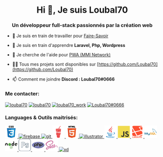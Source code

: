 <h1 align="center">Hi 👋, Je suis Loubal70</h1>
<h3 align="center">Un développeur full-stack passionnés par la création web</h3>

- 🔭 Je suis en train de travailler pour [Faire-Savoir](http://www.faire-savoir.com/)

- 🌱 Je suis en train d'apprendre **Laravel, Php, Wordpress**

- 🤝 Je cherche de l'aide pour [PWA (MMI Network)](https://mminetwork.fr/)

- 👨‍💻 Tous mes projets sont disponibles sur [https://github.com/Loubal70](https://github.com/Loubal70)

- 📫 Comment me joindre **Discord : Loubal70#0666**

<h3 align="left">Me contacter:</h3>
<p align="left">
<a href="https://codepen.io/loubal70" target="blank"><img align="center" src="https://cdn.jsdelivr.net/npm/simple-icons@3.0.1/icons/codepen.svg" alt="loubal70" height="30" width="40" /></a>
<a href="https://dev.to/loubal70" target="blank"><img align="center" src="https://cdn.jsdelivr.net/npm/simple-icons@3.0.1/icons/dev-dot-to.svg" alt="loubal70" height="30" width="40" /></a>
<a href="https://twitter.com/loubal70_work" target="blank"><img align="center" src="https://cdn.jsdelivr.net/npm/simple-icons@3.0.1/icons/twitter.svg" alt="loubal70_work" height="30" width="40" /></a>
<a href="https://discord.gg/Loubal70#0666" target="blank"><img align="center" src="https://cdn.jsdelivr.net/npm/simple-icons@3.0.1/icons/discord.svg" alt="Loubal70#0666" height="30" width="40" /></a>
</p>

<h3 align="left">Languages & Outils maitrisés:</h3>
<p align="left"> <a href="https://www.w3schools.com/css/" target="_blank"> <img src="https://raw.githubusercontent.com/devicons/devicon/master/icons/css3/css3-original-wordmark.svg" alt="css3" width="40" height="40"/> </a> <a href="https://firebase.google.com/" target="_blank"> <img src="https://www.vectorlogo.zone/logos/firebase/firebase-icon.svg" alt="firebase" width="40" height="40"/> </a> <a href="https://git-scm.com/" target="_blank"> <img src="https://www.vectorlogo.zone/logos/git-scm/git-scm-icon.svg" alt="git" width="40" height="40"/> </a> <a href="https://gulpjs.com" target="_blank"> <img src="https://raw.githubusercontent.com/devicons/devicon/master/icons/gulp/gulp-plain.svg" alt="gulp" width="40" height="40"/> </a> <a href="https://www.w3.org/html/" target="_blank"> <img src="https://raw.githubusercontent.com/devicons/devicon/master/icons/html5/html5-original-wordmark.svg" alt="html5" width="40" height="40"/> </a> <a href="https://www.adobe.com/in/products/illustrator.html" target="_blank"> <img src="https://www.vectorlogo.zone/logos/adobe_illustrator/adobe_illustrator-icon.svg" alt="illustrator" width="40" height="40"/> </a> <a href="https://www.java.com" target="_blank"> <img src="https://raw.githubusercontent.com/devicons/devicon/master/icons/java/java-original.svg" alt="java" width="40" height="40"/> </a> <a href="https://developer.mozilla.org/en-US/docs/Web/JavaScript" target="_blank"> <img src="https://raw.githubusercontent.com/devicons/devicon/master/icons/javascript/javascript-original.svg" alt="javascript" width="40" height="40"/> </a> <a href="https://laravel.com/" target="_blank"> <img src="https://raw.githubusercontent.com/devicons/devicon/master/icons/laravel/laravel-plain-wordmark.svg" alt="laravel" width="40" height="40"/> </a> <a href="https://www.mysql.com/" target="_blank"> <img src="https://raw.githubusercontent.com/devicons/devicon/master/icons/mysql/mysql-original-wordmark.svg" alt="mysql" width="40" height="40"/> </a> <a href="https://nodejs.org" target="_blank"> <img src="https://raw.githubusercontent.com/devicons/devicon/master/icons/nodejs/nodejs-original-wordmark.svg" alt="nodejs" width="40" height="40"/> </a> <a href="https://www.photoshop.com/en" target="_blank"> <img src="https://raw.githubusercontent.com/devicons/devicon/master/icons/photoshop/photoshop-line.svg" alt="photoshop" width="40" height="40"/> </a> <a href="https://www.php.net" target="_blank"> <img src="https://raw.githubusercontent.com/devicons/devicon/master/icons/php/php-original.svg" alt="php" width="40" height="40"/> </a> <a href="https://sass-lang.com" target="_blank"> <img src="https://raw.githubusercontent.com/devicons/devicon/master/icons/sass/sass-original.svg" alt="sass" width="40" height="40"/> </a> <a href="https://www.adobe.com/products/xd.html" target="_blank"> <img src="https://cdn.worldvectorlogo.com/logos/adobe-xd.svg" alt="xd" width="40" height="40"/> </a> </p>
